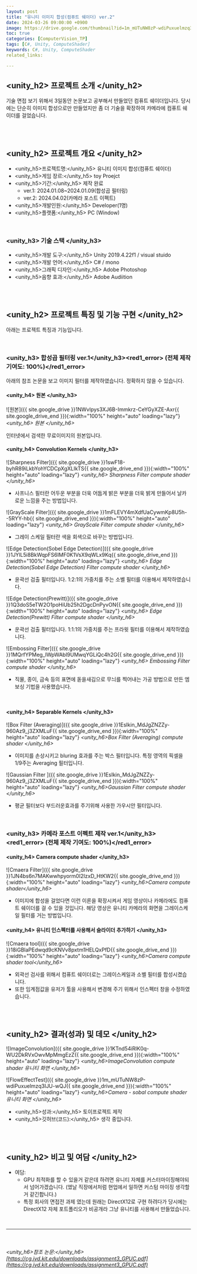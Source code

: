 ```yaml
---
layout: post
title: "유니티 이미지 합성(컴퓨트 쉐이더) ver.2"
date: 2024-03-26 09:00:00 +0900
image: https://drive.google.com/thumbnail?id=1m_mUTuNW8zP-wdiPuxuelmzq3IJU-wQJ
toc: true
categories: [ComputerVision_TP] 
tags: [C#, Unity, ComputeShader]
keywords: C#, Unity, ComputeShader
related_links:

---
```


## <unity_h2> 프로젝트 소개 </unity_h2>

기술 면접 보기 위해서 3일동안 논문보고 공부해서 만들었던 컴퓨트 쉐이더입니다. 당시에는 단순히 이미지 합성으로만 만들었지만 좀 더 기술을 확장하여 카메라에 컴퓨트 쉐이더를 걸었습니다.  


<br>
<br>

## <unity_h2> 프로젝트 개요 </unity_h2>

- <span><unity_h5>프로젝트명:</unity_h5> 유니티 이미지 합성(컴퓨트 쉐이더)</span>
- <span><unity_h5>게임 장르:</unity_h5> toy Proejct</span>
- <span><unity_h5>기간:</unity_h5> 제작 완료</span>
    - ver.1: 2024.01.08~2024.01.09(합성곱 필터링) 
    - ver.2: 2024.04.02(카메라 포스트 이펙트)
- <span><unity_h5>개발인원:</unity_h5> Developer(1명)</span>
- <span><unity_h5>플랫폼:</unity_h5> PC (Window)</span>

<br>

### <unity_h3> 기술 스택 </unity_h3>

- <span><unity_h5>개발 도구:</unity_h5> Unity 2019.4.22f1 / visual stuido </span>
- <span><unity_h5>개발 언어:</unity_h5> C# / mono </span>
- <span><unity_h5>그래픽 디자인:</unity_h5> Adobe Photoshop </span>
- <span><unity_h5>음향 효과:</unity_h5> Adobe Audiition </span>

<br>
<br>

## <unity_h2> 프로젝트 특징 및 기능 구현 </unity_h2>

아래는 프로젝트 특징과 기능입니다.

<br>

### <unity_h3> 합성곱 필터링 ver.1</unity_h3><red1_error> (전체 제작 기여도: 100%)</red1_error>

아래의 참조 논문을 보고 이미지 필터를 제작하였습니다. 정확하지 않을 수 있습니다.

#### <unity_h4> 원본 </unity_h3>

![원본]({{ site.google_drive }}1NWvlpys3XJ6B-Immkrz-CeYGyXZE-Axr{{ site.google_drive_end }}){:width="100%" height="auto" loading="lazy"}
*<unity_h6> 원본 </unity_h6>*

인터넷에서 검색한 무료이미지의 원본입니다.


#### <unity_h4> Convolution Kernels </unity_h3>

![Sharpness Filter]({{ site.google_drive }}1swF18-byhR89iLkbYohYCDCpXgXLIkTS{{ site.google_drive_end }}){:width="100%" height="auto" loading="lazy"}
*<unity_h6> Sharpness Filter compute shader </unity_h6>*

- 사프니스 필터란 어두운 부분을 더욱 어둡게 밝은 부분을 더욱 밝게 만들어서 날카로운 느낌을 주는 방법입니다.

![GrayScale Filter]({{ site.google_drive }}1mFLEVY4mXdfUaCywmKp8U5h--5RYY-hb{{ site.google_drive_end }}){:width="100%" height="auto" loading="lazy"}
*<unity_h6> GrayScale Filter compute shader </unity_h6>*

- 그레이 스케일 필터란 색을 회색으로 바꾸는 방법입니다.

![Edge Detection(Sobel Edge Detection)]({{ site.google_drive }}1JYlL5i8BkWqpFS6IMF0K1VsX9qWLx9Kq{{ site.google_drive_end }}){:width="100%" height="auto" loading="lazy"}
*<unity_h6> Edge Detection(Sobel Edge Detection) Filter compute shader </unity_h6>*

- 윤곽선 검출 필터입니다. 1:2:1의 가중치를 주는 소벨 필터를 이용해서 제작하였습니다.

![Edge Detection(Prewitt)]({{ site.google_drive }}1Q3doS5eTW2O1poHiUb25h2DgcDnPyvON{{ site.google_drive_end }}){:width="100%" height="auto" loading="lazy"}
*<unity_h6> Edge Detection(Prewitt) Filter compute shader </unity_h6>*

- 운곽선 검출 필터입니다. 1:1:1의 가중치를 주는 프라윗 필터를 이용해서 제작하였습니다.

![Embossing Filter]({{ site.google_drive }}1MQrfYPMeg_IWpWAbl9UMwqYGLiQc4h2G{{ site.google_drive_end }}){:width="100%" height="auto" loading="lazy"}
*<unity_h6> Embossing Filter compute shader </unity_h6>*

- 직물, 종이, 금속 등의 표면에 돋을새김으로 무늬를 찍어내는 가공 방법으로 만든 엠보싱 기법을 사용했습니다.

<br>

#### <unity_h4> Separable Kernels </unity_h3>

![Box Filter (Averaging)]({{ site.google_drive }}1EsIkin_MdJgZNZZy-960Az9_j3ZXMLuF{{ site.google_drive_end }}){:width="100%" height="auto" loading="lazy"}
*<unity_h6>Box Filter (Averaging) compute shader </unity_h6>*

- 이미지를 손상시키고 bluring 효과를 주는 박스 필터입니다. 특정 영역의 픽셀을 1/9주는 Averaging 필터입니다.

![Gaussian Filter ]({{ site.google_drive }}1EsIkin_MdJgZNZZy-960Az9_j3ZXMLuF{{ site.google_drive_end }}){:width="100%" height="auto" loading="lazy"}
*<unity_h6>Gaussian Filter compute shader </unity_h6>*

- 평균 필터보다 부드러운효과를 주기위해 사용한 가우시안 필터입니다.


<br>

### <unity_h3> 카메라 포스트 이펙트 제작 ver.1</unity_h3><red1_error> (전체 제작 기여도: 100%)</red1_error>

#### <unity_h4> Camera compute shader </unity_h3>

![Cmaera Filter]({{ site.google_drive }}1JN4bs6n7MAKwwhpyorm0I2IzxD_HtKW2{{ site.google_drive_end }}){:width="100%" height="auto" loading="lazy"}
*<unity_h6>Camera compute shader</unity_h6>*

- 이미지에 합성을 걸었다면 이런 이론을 확장시켜서 게임 영상이나 카메라에도 컴퓨트 쉐이더를 걸 수 있을 것입니다. 해당 영상은 유니티 카메라의 화면을 그레이스케일 필터를 거는 방법입니다.

#### <unity_h4> 유니티 인스펙터를 사용해서 슬라이더 추가하기 </unity_h3>

![Cmaera tool]({{ site.google_drive }}18iGBlaPEdwqd9cKNVv8pxtm1HELQxPfD{{ site.google_drive_end }}){:width="100%" height="auto" loading="lazy"}
*<unity_h6>Camera compute shader tool</unity_h6>*

- 외곽선 검사를 위해서 컴퓨트 쉐이더로는 그레이스케일과 소벨 필터를 합성시켰습니다.
- 또한 임계점값을 유저가 툴을 사용해서 변경해 주기 위해서 인스펙터 창을 수정하였습니다.


<br>
<br>

## <unity_h2> 결과(성과) 및 데모 </unity_h2>

![ImageConvolution]({{ site.google_drive }}1KTnd54iRlK0q-WU2DkRVxOwvMpMmgEzZ{{ site.google_drive_end }}){:width="100%" height="auto" loading="lazy"}
*<unity_h6>ImageConvolution compute shader 유니티 화면 </unity_h6>*

![FlowEffectTest]({{ site.google_drive }}1m_mUTuNW8zP-wdiPuxuelmzq3IJU-wQJ{{ site.google_drive_end }}){:width="100%" height="auto" loading="lazy"}
*<unity_h6>Camera - sobal compute shader 유니티 화면 </unity_h6>*

- <span><unity_h5>성과:</unity_h5> 토이프로젝트 제작 </span>
- <span><unity_h5>깃허브(코드):</unity_h5> 생각 중입니다. </span>

<br>
<br>

## <unity_h2> 비고 및 여담 </unity_h2>

- 여담:
    - GPU 최적화를 할 수 있을거 같은데 하려면 유니티 자체를 커스터마이징해야되서 넘어가겠습니다. (엤날 직장에서처럼 현업에서 일하면 커스텀 마이징 생각할 거 같긴합니다.)
    - 특정 회사의 면접전 과제 였는데 원래는 DirectX12로 구현 하려다가 당시에는 DirectX12 자체 포트폴리오가 비공개라 그냥 유니티를 사용해서 만들었습니다.

<br>

---

<br>

###### <unity_h6>참조 논문:</unity_h6> [https://cg.ivd.kit.edu/downloads/assignment3_GPUC.pdf](https://cg.ivd.kit.edu/downloads/assignment3_GPUC.pdf)